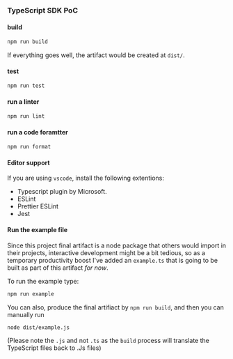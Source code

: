 ### TypeScript SDK PoC 

#### build

```bash
npm run build
```

If everything goes well, the artifact would be created at `dist/`.


#### test

```bash
npm run test
```

#### run a linter

```bash
npm run lint
```

#### run a code foramtter

```bash
npm run format
```

#### Editor support

If you are using `vscode`, install the following extentions:
* Typescript plugin by Microsoft.
* ESLint
* Prettier ESLint
* Jest


#### Run the example file

Since this project final artifact is a node package that others would import in their projects,
interactive development might be a bit tedious, so as a temporary productivity boost I've added an `example.ts`
that is going to be built as part of this artifact _for now_.

To run the example type:

```bash
npm run example
```

You can also, produce the final artifiact by `npm run build`, and then you can manually run


```bash
node dist/example.js
```

(Please note the `.js` and not `.ts` as the `build` process will translate the TypeScript files back to .Js files)
